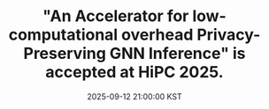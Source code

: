 ---
title: >-
    "An Accelerator for low-computational overhead Privacy-Preserving GNN Inference" is accepted at HiPC 2025.
date: 2025-09-12 21:00:00 KST
---